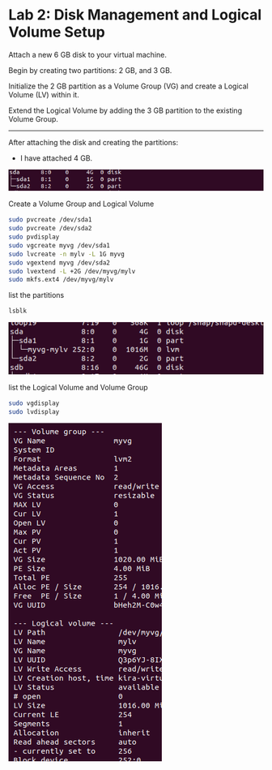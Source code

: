 # Lab 2: Disk Management and Logical Volume Setup
Attach a new 6 GB disk to your virtual machine.

Begin by creating two partitions: 2 GB, and 3 GB.

Initialize the 2 GB partition as a Volume Group (VG) and create a Logical Volume (LV) within it.

Extend the Logical Volume by adding the 3 GB partition to the existing Volume Group.

----

After attaching the disk and creating the partitions:

- I have attached 4 GB.

![Disk Management](../images/lab2.png)

Create a Volume Group and Logical Volume
```bash
sudo pvcreate /dev/sda1
sudo pvcreate /dev/sda2
sudo pvdisplay 
sudo vgcreate myvg /dev/sda1
sudo lvcreate -n mylv -L 1G myvg
sudo vgextend myvg /dev/sda2
sudo lvextend -L +2G /dev/myvg/mylv
sudo mkfs.ext4 /dev/myvg/mylv
```
list the partitions
```bash
lsblk
```
![Disk Partitions](../images/lab2-2.png)

list the Logical Volume and Volume Group
```bash
sudo vgdisplay
sudo lvdisplay
```
![Logical Volume and Volume Group](../images/lab2-3.png)
